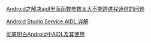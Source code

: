 [ Android之解决aidl里面函数参数太大不能跨进程通信的问题 ]( https://blog.csdn.net/u011068702/article/details/51424147 )

[Android Studio Service AIDL 详解](https://www.jianshu.com/p/0145b9d938e4)

[彻底明白Android中AIDL及其使用](https://www.2cto.com/kf/201406/312244.html)

